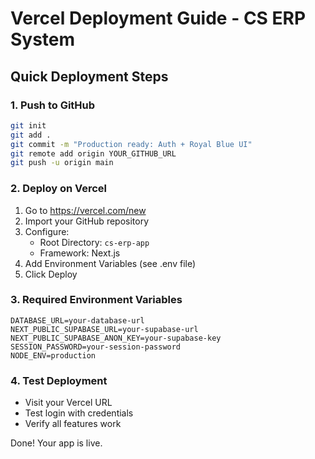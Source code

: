 # Vercel Deployment Guide - CS ERP System

## Quick Deployment Steps

### 1. Push to GitHub
```bash
git init
git add .
git commit -m "Production ready: Auth + Royal Blue UI"
git remote add origin YOUR_GITHUB_URL
git push -u origin main
```

### 2. Deploy on Vercel
1. Go to https://vercel.com/new
2. Import your GitHub repository
3. Configure:
   - Root Directory: `cs-erp-app`
   - Framework: Next.js
4. Add Environment Variables (see .env file)
5. Click Deploy

### 3. Required Environment Variables
```
DATABASE_URL=your-database-url
NEXT_PUBLIC_SUPABASE_URL=your-supabase-url
NEXT_PUBLIC_SUPABASE_ANON_KEY=your-supabase-key
SESSION_PASSWORD=your-session-password
NODE_ENV=production
```

### 4. Test Deployment
- Visit your Vercel URL
- Test login with credentials
- Verify all features work

Done! Your app is live.
